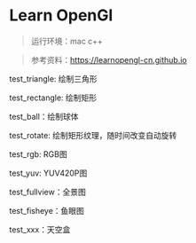 # Learn OpenGl

> 运行环境：mac c++

> 参考资料：https://learnopengl-cn.github.io

test_triangle: 绘制三角形

test_rectangle: 绘制矩形

test_ball：绘制球体

test_rotate: 绘制矩形纹理，随时间改变自动旋转

test_rgb: RGB图

test_yuv: YUV420P图

test_fullview：全景图

test_fisheye：鱼眼图

test_xxx：天空盒

